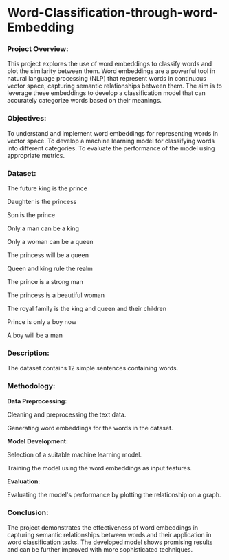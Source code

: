 # Word-Classification-through-word-Embedding

### Project Overview:

This project explores the use of word embeddings to classify words and plot the similarity between them. Word embeddings are a powerful tool in natural language processing (NLP) that represent words in continuous vector space, capturing semantic relationships between them. The aim is to leverage these embeddings to develop a classification model that can accurately categorize words based on their meanings.

### Objectives:

To understand and implement word embeddings for representing words in vector space.
To develop a machine learning model for classifying words into different categories.
To evaluate the performance of the model using appropriate metrics.

### Dataset: 

The future king is the prince

Daughter is the princess

Son is the prince

Only a man can be a king

Only a woman can be a queen

The princess will be a queen

Queen and king rule the realm

The prince is a strong man

The princess is a beautiful woman

The royal family is the king and queen and their children

Prince is only a boy now

A boy will be a man

### Description: 

The dataset contains 12 simple sentences containing words.

### Methodology:

**Data Preprocessing:**

Cleaning and preprocessing the text data.

Generating word embeddings for the words in the dataset.

**Model Development:**

Selection of a suitable machine learning model.

Training the model using the word embeddings as input features.

**Evaluation:**

Evaluating the model's performance by plotting the relationship on a graph.

### Conclusion:

The project demonstrates the effectiveness of word embeddings in capturing semantic relationships between words and their application in word classification tasks. The developed model shows promising results and can be further improved with more sophisticated techniques.
